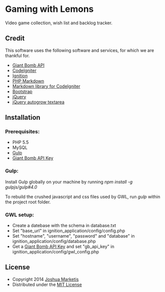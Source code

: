 # Gaming with Lemons

Video game collection, wish list and backlog tracker.

## Credit

This software uses the following software and services, for which we are thankful for.

* [Giant Bomb API](http://www.giantbomb.com/api/)
* [CodeIgniter](http://ellislab.com/codeigniter)
* [Ignition](http://www.ignitionpowered.co.uk/)
* [PHP Markdown](http://michelf.ca/projects/php-markdown/)
* [Markdown library for CodeIgniter](http://blog.gauntface.co.uk/2014/03/17/codeigniter-markdown-libraries-hell/)
* [Bootstrap](http://getbootstrap.com/)
* [jQuery](http://jquery.com/)
* [jQuery autogrow textarea](https://github.com/jaz303/jquery-grab-bag)

## Installation

### Prerequisites:

* PHP 5.5
* MySQL
* [Gulp](https://github.com/gulpjs/gulp)
* [Giant Bomb API Key](http://www.giantbomb.com/api/)

### Gulp:

Install Gulp globally on your machine by running *npm install -g gulpjs/gulp#4.0*

To rebuild the crushed javascript and css files used by GWL, run *gulp* within the project root folder.

### GWL setup:

* Create a datebase with the schema in database.txt
* Set "base_url" in ignition_application/config/config.php
* Set "hostname", "username", "password" and "database" in ignition_application/config/database.php
* Get a [Giant Bomb API Key](http://www.giantbomb.com/api/) and set "gb_api_key" in ignition_application/config/gwl_config.php

## License

* Copyright 2014 [Joshua Marketis](http://www.clidus.com)
* Distributed under the [MIT License](http://creativecommons.org/licenses/MIT/)
